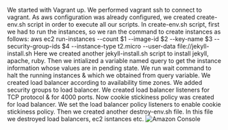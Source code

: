 We started with Vagrant up.
We performed vagrant ssh to connect to vagrant.
As aws configuration was already configured, we created create-env.sh script in order to execute all our scripts.
In create-env.sh script, first we had to run the instances, so we ran the command to create instances as follows:
aws ec2 run-instances --count $1 --image-id $2 --key-name $3 --security-group-ids $4 --instance-type t2.micro --user-data file://jekyll-install.sh
Here we created another jekyll-install.sh script to install jekyll, apache, ruby.
Then we intialized a variable named query to get the instance information whose values are in pending state.
We run wait command to halt the running instances & which we obtained from query variable.
We created load balancer according to availability time zones.
We added security groups to load balancer.
We created load balancer listeners for TCP protocol & for 4000 ports.
Now cookie stickiness policy was created for load balancer.
We set the load balancer policy listeners to enable cookie stickiness policy.
Then we created another destroy-env.sh file.
In this file we destroyed load balancers, ec2 isntances etc.
![Amazon Console](https://github.com/illinoistech-itm/kphadatare/blob/master/ITMO-544/images/Jekyll%20Installation.PNG)
